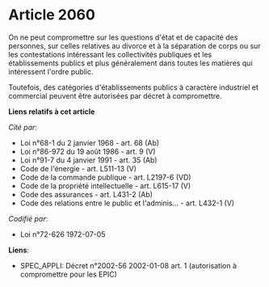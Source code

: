 # Article 2060

On ne peut compromettre sur les questions d'état et de capacité des personnes, sur celles relatives au divorce et à la
séparation de corps ou sur les contestations intéressant les collectivités publiques et les établissements publics et plus
généralement dans toutes les matières qui intéressent l'ordre public.

Toutefois, des catégories d'établissements publics à caractère industriel et commercial peuvent être autorisées par décret à
compromettre.

**Liens relatifs à cet article**

_Cité par_:

  - Loi n°68-1 du 2 janvier 1968 - art. 68 (Ab)
  - Loi n°86-972 du 19 août 1986 - art. 9 (V)
  - Loi n°91-7 du 4 janvier 1991 - art. 35 (Ab)
  - Code de l'énergie - art. L511-13 (V)
  - Code de la commande publique - art. L2197-6 (VD)
  - Code de la propriété intellectuelle - art. L615-17 (V)
  - Code des assurances - art. L431-2 (Ab)
  - Code des relations entre le public et l'adminis... - art. L432-1 (V)

_Codifié par_:

  - Loi n°72-626 1972-07-05

**Liens**:

  - SPEC_APPLI: Décret n°2002-56 2002-01-08 art. 1 (autorisation à compromettre pour les EPIC)
